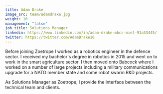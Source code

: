 ```yaml
---
title: Adam Drake
image_src: team/adamdrake.jpg
weight: 10
management: "false"
job_title: Solutions Manager
linkedin: https://www.linkedin.com/in/adam-drake-mbcs-miet-91a33445/
twitter: https://twitter.com/AdamDrake10
---
```


Before joining Zoetrope I worked as a robotics engineer in the defence sector. I received my bachelor's degree in robotics in 2015 and went on to work in the smart agriculture sector. I then moved onto Babcock where I worked on a number of large projects including a military communications upgrade for a NATO member state and some robot swarm R&D projects. 

As Solutions Manager as Zoetrope, I provide the interface between the technical team and clients. 
